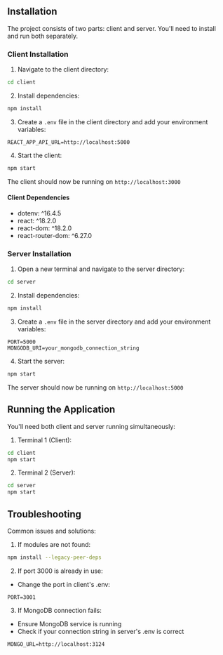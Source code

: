 
## Installation

The project consists of two parts: client and server. You'll need to install and run both separately.

### Client Installation

1. Navigate to the client directory:
```bash
cd client
```

2. Install dependencies:
```bash
npm install
```

3. Create a `.env` file in the client directory and add your environment variables:
```env
REACT_APP_API_URL=http://localhost:5000
```

4. Start the client:
```bash
npm start
```

The client should now be running on `http://localhost:3000`

#### Client Dependencies
- dotenv: ^16.4.5
- react: ^18.2.0
- react-dom: ^18.2.0
- react-router-dom: ^6.27.0

### Server Installation

1. Open a new terminal and navigate to the server directory:
```bash
cd server
```

2. Install dependencies:
```bash
npm install
```

3. Create a `.env` file in the server directory and add your environment variables:
```env
PORT=5000
MONGODB_URI=your_mongodb_connection_string
```

4. Start the server:
```bash
npm start
```

The server should now be running on `http://localhost:5000`

## Running the Application

You'll need both client and server running simultaneously:

1. Terminal 1 (Client):
```bash
cd client
npm start
```

2. Terminal 2 (Server):
```bash
cd server
npm start
```

## Troubleshooting

Common issues and solutions:

1. If modules are not found:
```bash
npm install --legacy-peer-deps
```

2. If port 3000 is already in use:
- Change the port in client's .env:
```env
PORT=3001
```

3. If MongoDB connection fails:
- Ensure MongoDB service is running
- Check if your connection string in server's .env is correct

```env
MONGO_URL=http://localhost:3124
```
